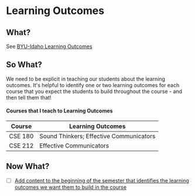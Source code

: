 # Learning Outcomes

## What?
See [BYU-Idaho Learning Outcomes](https://www.byui.edu/byu-idaho-learning-outcomes)

## So What?
We need to be explicit in teaching our students about the learning outcomes. It's helpful to identify one or two learning outcomes for each course that you expect the students to build throughout the course - and then tell them that!

#### Courses that I teach to Learning Outcomes
Course  | Learning Outcomes
------- | ------------------
CSE 180 | Sound Thinkers; Effective Communicators
CSE 212 | Effective Communicators

## Now What?
- [ ] [Add content to the beginning of the semester that identifies the learning outcomes we want them to build in the course](https://github.com/kaychoro/progressing-teacher-summary/issues/7)